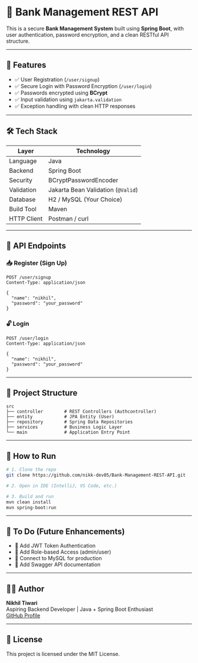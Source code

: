 # 🏦 Bank Management REST API

This is a secure **Bank Management System** built using **Spring Boot**, with user authentication, password encryption, and a clean RESTful API structure.

---

## 🚀 Features

- ✅ User Registration (`/user/signup`)
- ✅ Secure Login with Password Encryption (`/user/login`)
- ✅ Passwords encrypted using **BCrypt**
- ✅ Input validation using `jakarta.validation`
- ✅ Exception handling with clean HTTP responses

---

## 🛠️ Tech Stack

| Layer        | Technology            |
|--------------|------------------------|
| Language     | Java                   |
| Backend      | Spring Boot            |
| Security     | BCryptPasswordEncoder  |
| Validation   | Jakarta Bean Validation (`@Valid`) |
| Database     | H2 / MySQL (Your Choice) |
| Build Tool   | Maven                  |
| HTTP Client  | Postman / curl         |

---

## 🔐 API Endpoints

### 📥 Register (Sign Up)
```
POST /user/signup
Content-Type: application/json

{
  "name": "nikhil",
  "password": "your_password"
}
```

### 🔓 Login
```
POST /user/login
Content-Type: application/json

{
  "name": "nikhil",
  "password": "your_password"
}
```

---

## 📂 Project Structure

```
src
├── controller        # REST Controllers (Authcontroller)
├── entity            # JPA Entity (User)
├── repository        # Spring Data Repositories
├── services          # Business Logic Layer
└── main              # Application Entry Point
```

---

## 🧪 How to Run

```bash
# 1. Clone the repo
git clone https://github.com/nikk-dev05/Bank-Management-REST-API.git

# 2. Open in IDE (IntelliJ, VS Code, etc.)

# 3. Build and run
mvn clean install
mvn spring-boot:run
```

---

## 📌 To Do (Future Enhancements)

- 🔐 Add JWT Token Authentication
- 👥 Add Role-based Access (admin/user)
- 💾 Connect to MySQL for production
- 🧪 Add Swagger API documentation

---

## 👨‍💻 Author

**Nikhil Tiwari**  
Aspiring Backend Developer | Java + Spring Boot Enthusiast  
[GitHub Profile](https://github.com/nikk-dev05)

---

## 📃 License

This project is licensed under the MIT License.
